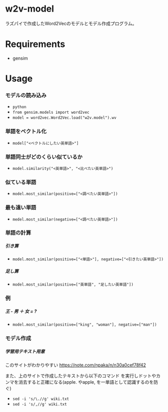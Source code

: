 # w2v-model
ラズパイで作成したWord2Vecのモデルとモデル作成プログラム。

# Requirements
* gensim

# Usage
### モデルの読み込み

* `python`
* `from gensim.models import word2vec`
* `model = word2vec.Word2Vec.load("w2v.model").wv`

### 単語をベクトル化

* `model["<ベクトルにしたい英単語>"]`

### 単語同士がどのくらい似ているか

* `model.similarity("<英単語>", "<比べたい英単語>")`

### 似ている単語

* `model.most_similar(positive=["<調べたい英単語>"])`

### 最も遠い単語

* `medel.most_similar(negative=["<調べたい英単語>"])`

### 単語の計算

##### 引き算

* `model.most_similar(positive=["<単語>"], negative=["<引きたい英単語>"])`

##### 足し算

* `model.most_similar(positive=["英単語", "足したい英単語"])`

### 例
##### 王 - 男 ＋ 女 = ?

* `model.most_similar(positive=["king", "woman"], negative=["man"])`

### モデル作成
##### 学習用テキスト用意

このサイトがわかりやすい
https://note.com/npaka/n/n30a0cef78f42

また、上のサイトで作成したテキストから以下のコマンド
を実行しドットやカンマを消去すると正確になる(apple. やapple, を一単語として認識するのを防ぐ)

* `sed -i 's/\.//g' wiki.txt`
* `sed -i 's/,//g' wiki.txt`
